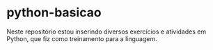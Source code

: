 # python-basicao
Neste repositório estou inserindo diversos exercícios e atividades em Python, que fiz como treinamento para a linguagem.
